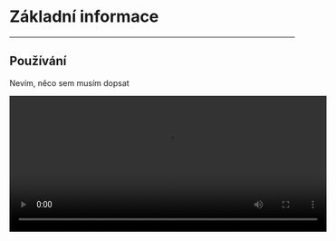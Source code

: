 # Základní informace
---

## Používání

Nevím, něco sem musím dopsat

<video width="560" height="240" controls>
  <source src="https://sample-videos.com/video123/mp4/480/big_buck_bunny_480p_1mb.mp4" type="video/mp4">
  Your browser does not support the video tag.
</video> 